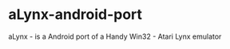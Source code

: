 aLynx-android-port
==================

aLynx - is a Android port of a Handy Win32 - Atari Lynx emulator
